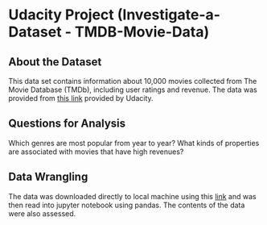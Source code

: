 # Udacity Project (Investigate-a-Dataset - TMDB-Movie-Data)

## About the Dataset
This data set contains information about 10,000 movies collected from The Movie Database (TMDb), including user ratings and revenue. The data was provided from [this link](https://s3.amazonaws.com/video.udacity-data.com/topher/2018/July/5b57919a_data-set-options/data-set-options.pdf) provided by Udacity.

## Questions for Analysis
Which genres are most popular from year to year?
What kinds of properties are associated with movies that have high revenues?

## Data Wrangling
The data was downloaded directly to local machine using this [link](https://www.google.com/url?q=https://d17h27t6h515a5.cloudfront.net/topher/2017/October/59dd1c4c_tmdb-movies/tmdb-movies.csv&sa=D&ust=1532469042115000) and was then read into jupyter notebook using pandas. The contents of the data were also assessed.
